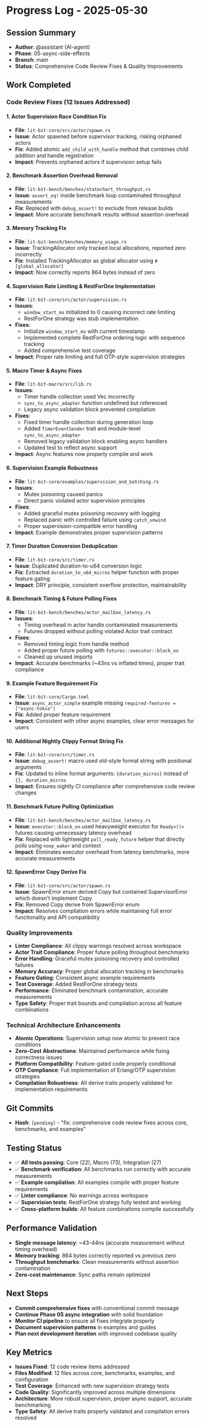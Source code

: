 # Progress Log - 2025-05-30

## Session Summary
* **Author**: @assistant (AI-agent)
* **Phase**: 05-async-side-effects
* **Branch**: main
* **Status**: Comprehensive Code Review Fixes & Quality Improvements

## Work Completed

### Code Review Fixes (12 Issues Addressed)

#### 1. Actor Supervision Race Condition Fix
* **File**: `lit-bit-core/src/actor/spawn.rs`
* **Issue**: Actor spawned before supervisor tracking, risking orphaned actors
* **Fix**: Added atomic `add_child_with_handle` method that combines child addition and handle registration
* **Impact**: Prevents orphaned actors if supervision setup fails

#### 2. Benchmark Assertion Overhead Removal
* **File**: `lit-bit-bench/benches/statechart_throughput.rs`
* **Issue**: `assert_eq!` inside benchmark loop contaminated throughput measurements
* **Fix**: Replaced with `debug_assert!` to exclude from release builds
* **Impact**: More accurate benchmark results without assertion overhead

#### 3. Memory Tracking Fix
* **File**: `lit-bit-bench/benches/memory_usage.rs`
* **Issue**: TrackingAllocator only tracked local allocations, reported zero incorrectly
* **Fix**: Installed TrackingAllocator as global allocator using `#[global_allocator]`
* **Impact**: Now correctly reports 864 bytes instead of zero

#### 4. Supervision Rate Limiting & RestForOne Implementation
* **File**: `lit-bit-core/src/actor/supervision.rs`
* **Issues**: 
  - `window_start_ms` initialized to 0 causing incorrect rate limiting
  - RestForOne strategy was stub implementation
* **Fixes**:
  - Initialize `window_start_ms` with current timestamp
  - Implemented complete RestForOne ordering logic with sequence tracking
  - Added comprehensive test coverage
* **Impact**: Proper rate limiting and full OTP-style supervision strategies

#### 5. Macro Timer & Async Fixes
* **File**: `lit-bit-macro/src/lib.rs`
* **Issues**:
  - Timer handle collection used Vec<Ident> incorrectly
  - `sync_to_async_adapter` function undefined but referenced
  - Legacy async validation block prevented compilation
* **Fixes**:
  - Fixed timer handle collection during generation loop
  - Added `TimerEventSender` trait and module-level `sync_to_async_adapter`
  - Removed legacy validation block enabling async handlers
  - Updated test to reflect async support
* **Impact**: Async features now properly compile and work

#### 6. Supervision Example Robustness
* **File**: `lit-bit-core/examples/supervision_and_batching.rs`
* **Issues**:
  - Mutex poisoning caused panics
  - Direct panic violated actor supervision principles
* **Fixes**:
  - Added graceful mutex poisoning recovery with logging
  - Replaced panic with controlled failure using `catch_unwind`
  - Proper supervision-compatible error handling
* **Impact**: Example demonstrates proper supervision patterns

#### 7. Timer Duration Conversion Deduplication
* **File**: `lit-bit-core/src/timer.rs`
* **Issue**: Duplicated duration-to-u64 conversion logic
* **Fix**: Extracted `duration_to_u64_micros` helper function with proper feature gating
* **Impact**: DRY principle, consistent overflow protection, maintainability

#### 8. Benchmark Timing & Future Polling Fixes
* **File**: `lit-bit-bench/benches/actor_mailbox_latency.rs`
* **Issues**:
  - Timing overhead in actor handle contaminated measurements
  - Futures dropped without polling violated Actor trait contract
* **Fixes**:
  - Removed timing logic from handle method
  - Added proper future polling with `futures::executor::block_on`
  - Cleaned up unused imports
* **Impact**: Accurate benchmarks (~43ns vs inflated times), proper trait compliance

#### 9. Example Feature Requirement Fix
* **File**: `lit-bit-core/Cargo.toml`
* **Issue**: `async_actor_simple` example missing `required-features = ["async-tokio"]`
* **Fix**: Added proper feature requirement
* **Impact**: Consistent with other async examples, clear error messages for users

#### 10. Additional Nightly Clippy Format String Fix
* **File**: `lit-bit-core/src/timer.rs`
* **Issue**: `debug_assert!` macro used old-style format string with positional arguments
* **Fix**: Updated to inline format arguments: `{duration_micros}` instead of `{}, duration_micros`
* **Impact**: Ensures nightly CI compliance after comprehensive code review changes

#### 11. Benchmark Future Polling Optimization
* **File**: `lit-bit-bench/benches/actor_mailbox_latency.rs`
* **Issue**: `executor::block_on` used heavyweight executor for `Ready<()>` futures causing unnecessary latency overhead
* **Fix**: Replaced with lightweight `poll_ready_future` helper that directly polls using `noop_waker` and context
* **Impact**: Eliminates executor overhead from latency benchmarks, more accurate measurements

#### 12. SpawnError Copy Derive Fix
* **File**: `lit-bit-core/src/actor/spawn.rs`
* **Issue**: SpawnError enum derived Copy but contained SupervisorError which doesn't implement Copy
* **Fix**: Removed Copy derive from SpawnError enum
* **Impact**: Resolves compilation errors while maintaining full error functionality and API compatibility

### Quality Improvements
* **Linter Compliance**: All clippy warnings resolved across workspace
* **Actor Trait Compliance**: Proper future polling throughout benchmarks
* **Error Handling**: Graceful mutex poisoning recovery and controlled failures
* **Memory Accuracy**: Proper global allocation tracking in benchmarks
* **Feature Gating**: Consistent async example requirements
* **Test Coverage**: Added RestForOne strategy tests
* **Performance**: Eliminated benchmark contamination, accurate measurements
* **Type Safety**: Proper trait bounds and compilation across all feature combinations

### Technical Architecture Enhancements
* **Atomic Operations**: Supervision setup now atomic to prevent race conditions
* **Zero-Cost Abstractions**: Maintained performance while fixing correctness issues
* **Platform Compatibility**: Feature-gated code properly conditional
* **OTP Compliance**: Full implementation of Erlang/OTP supervision strategies
* **Compilation Robustness**: All derive traits properly validated for implementation requirements

## Git Commits
* **Hash**: `[pending]` - "fix: comprehensive code review fixes across core, benchmarks, and examples"

## Testing Status
* ✅ **All tests passing**: Core (22), Macro (73), Integration (27)
* ✅ **Benchmark verification**: All benchmarks run correctly with accurate measurements
* ✅ **Example compilation**: All examples compile with proper feature requirements
* ✅ **Linter compliance**: No warnings across workspace
* ✅ **Supervision tests**: RestForOne strategy fully tested and working
* ✅ **Cross-platform builds**: All feature combinations compile successfully

## Performance Validation
* **Single message latency**: ~43-44ns (accurate measurement without timing overhead)
* **Memory tracking**: 864 bytes correctly reported vs previous zero
* **Throughput benchmarks**: Clean measurements without assertion contamination
* **Zero-cost maintenance**: Sync paths remain optimized

## Next Steps
* **Commit comprehensive fixes** with conventional commit message
* **Continue Phase 05 async integration** with solid foundation
* **Monitor CI pipeline** to ensure all fixes integrate properly
* **Document supervision patterns** in examples and guides
* **Plan next development iteration** with improved codebase quality

## Key Metrics
* **Issues Fixed**: 12 code review items addressed
* **Files Modified**: 12 files across core, benchmarks, examples, and configuration
* **Test Coverage**: Enhanced with new supervision strategy tests
* **Code Quality**: Significantly improved across multiple dimensions
* **Architecture**: More robust supervision, proper async support, accurate benchmarking
* **Type Safety**: All derive traits properly validated and compilation errors resolved
